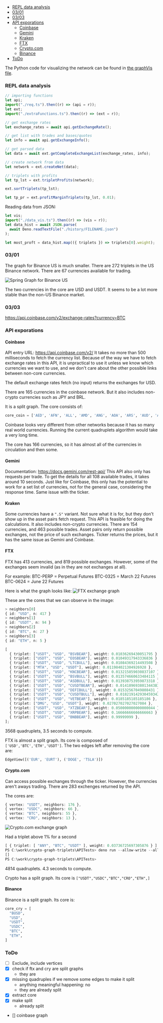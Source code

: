 - [REPL data analysis](#repl-data-analysis)
- [03/01](#0301)
- [03/03](#0303)
- [API exporations](#api-exporations)
  - [Coinbase](#coinbase)
  - [Gemini](#gemini)
  - [Kraken](#kraken)
  - [FTX](#ftx)
  - [Crypto.com](#cryptocom)
  - [Binance](#binance)
- [ToDo](#todo)

The Python code for visualizing the network can be found in [the graphVis file](graphVis.py).

### REPL data analysis

```ts
// importing functions
let api;
import("./req.ts").then((r) => (api = r));
let ext;
import("./extraFunctions.ts").then((r) => (ext = r));

// get exchange rates
let exchange_rates = await api.getExchangeRate();

// get list with trades and bases/quotes
let info = await api.getExchangeInfo();

// get parsed data
let data = await ext.getCompleteExchangeList(exchange_rates, info);

// create network from data
let network = ext.createNet(data);

// triplets with profits
let tp_lst = ext.tripletProfits(network);

ext.sortTriplets(tp_lst);

let tp_pr = ext.profitMarginTriplets(tp_lst, 0.01);
```

Reading data from JSON:

```ts
let vis;
import("./data_vis.ts").then((r) => (vis = r));
let data_hist = await JSON.parse(
  await Deno.readTextFile("./history/FILENAME.json")
);

let most_proft = data_hist.map(({ triplets }) => triplets[0].weight);
```

### 03/01

The graph for Binance US is much smaller.
There are 272 triplets in the US Binance network.
There are 67 currencies available for trading.

![Spring Graph for Binance US](./img/us_binance.png)

The two currencies in the core are USD and USDT.
It seems to be a lot more stable than the non-US Binance market.

### 03/03

https://api.coinbase.com/v2/exchange-rates?currency=BTC

### API exporations

#### Coinbase

API entry URL: https://api.coinbase.com/v2/
It takes no more than 500 milliseconds to fetch the currency list.
Because of the way we have to fetch exchange rates in this API,
it is unpractical to use it unless we know which
currencies we want to use, and we don't care about the other possible
links between non-core currencies.

The default exchange rates fetch (no input) returns the exchanges for USD.

There are 165 currencies in the coinbase network.
But it also includes non-crypto currencies such as JPY and BRL.

It is a split graph.
The core consists of:

```py
core_coin = ['AED', 'AFN', 'ALL', 'AMD', 'ANG', 'AOA', 'ARS', 'AUD', 'AWG', 'AZN', 'BAM', 'BBD', 'BDT', 'BGN', 'BHD', 'BIF', 'BMD', 'BND', 'BOB', 'BRL', 'BSD', 'BTN', 'BWP', 'BYN', 'BYR', 'BZD', 'CAD', 'CDF', 'CHF', 'CLF', 'CLP', 'CNY', 'COP', 'CRC', 'CUC', 'CVE', 'CZK', 'DJF', 'DKK', 'DOP', 'DZD', 'EGP', 'ETB', 'EUR', 'FJD', 'FKP', 'GBP', 'GEL', 'GHS', 'GIP', 'GMD', 'GNF', 'GTQ', 'GYD', 'HKD', 'HNL', 'HRK', 'HTG', 'HUF', 'IDR', 'ILS', 'INR', 'IQD', 'ISK', 'JMD', 'JOD', 'JPY', 'KES', 'KGS', 'KHR', 'KMF', 'KRW', 'KWD', 'KYD', 'KZT', 'LAK', 'LBP', 'LKR', 'LRD', 'LSL', 'LYD', 'MAD', 'MDL', 'MGA', 'MKD', 'MMK', 'MNT', 'MOP', 'MRO', 'MUR', 'MVR', 'MWK', 'MXN', 'MYR', 'MZN', 'NAD', 'NGN', 'NIO', 'NOK', 'NPR', 'NZD', 'OMR', 'PAB', 'PEN', 'PGK', 'PHP', 'PKR', 'PLN', 'PYG', 'QAR', 'RON', 'RSD', 'RUB', 'RWF', 'SAR', 'SBD', 'SCR', 'SEK', 'SHP', 'SKK', 'SLL', 'SOS', 'SRD', 'SSP', 'STD', 'SVC', 'SZL', 'THB', 'TJS', 'TMT', 'TND', 'TOP', 'TRY', 'TTD', 'TWD', 'TZS', 'UAH', 'UGX', 'UYU', 'UZS', 'VES', 'VND', 'VUV', 'WST', 'XAF', 'XAG', 'XAU', 'XCD', 'XDR', 'XOF', 'XPD', 'XPF', 'XPT', 'XTS', 'YER', 'ZAR', 'ZMW', 'JEP', 'GGP', 'IMP', 'GBX', 'CNH', 'TMM', 'ZWL', 'SGD', 'USD']
```

Coinbase looks very different from other networks because it has so many real world currencies.
Running the current quadruplets algorithm would take a very long time.

The core has 166 currencies, so it has almost all of the currencies in circulation and then some.

#### Gemini

Documentation: https://docs.gemini.com/rest-api/
This API also only has requests per trade.
To get the details for all 108 available trades, it takes around 10 seconds.
Just like for Coinbase, this only has the potential to work
for a set list of currencies, not for the general case, considering the response time.
Same issue with the ticker.

#### Kraken

Some currencies have a `".S"` variant.
Not sure what it is for, but they don't show up in the asset pairs fetch request.
This API is feasible for doing the calculations.
It also includes non-crypto currencies.
There are 154 currencies, and 463 possible trades.
Asset pairs only return possible exchanges, not the price of such exchanges.
Ticker returns the prices, but it has the same issue as Gemini and Coinbase.

#### FTX

FTX has 413 currencies, and 819 possible exchanges.
However, some of the exchanges seem invalid (as in they are not exchanges at all).

For example:
BTC-PERP = Perpetual Futures
BTC-0325 = March 22 Futures
BTC-0624 = June 22 Futures

Here is what the graph looks like:
![FTX exchange graph](img/ftx.png)

These are the cores that we can observe in the image:

```ts
> neighbors[0]
{ id: "USD", n: 417 }
> neighbors[1]
{ id: "USDT", n: 94 }
> neighbors[2]
{ id: "BTC", n: 27 }
> neighbors[3]
{ id: "ETH", n: 5 }
```

```ts
[
  { triplet: ["USDT", "USD", "BSVBEAR"], weight: 0.01036269430051795 },
  { triplet: ["USDT", "USD", "EOSBEAR"], weight: 0.01049317943336836 },
  { triplet: ["USDT", "USD", "LTCBULL"], weight: 0.01084369214493508 },
  { triplet: ["MTA", "USD", "USDT"], weight: 0.011984021304926928 },
  { triplet: ["USDT", "USD", "KNCBEAR"], weight: 0.013215859030837107 },
  { triplet: ["USDT", "USD", "BSVBULL"], weight: 0.013574660633484115 },
  { triplet: ["USDT", "USD", "ASDBULL"], weight: 0.013938753959873318 },
  { triplet: ["USDT", "USD", "CUSDTBEAR"], weight: 0.014189693801344383 },
  { triplet: ["USDT", "USD", "DEFIBULL"], weight: 0.01532567049808431 },
  { triplet: ["USDT", "USD", "CUSDTBULL"], weight: 0.018219142930459342 },
  { triplet: ["USDT", "USD", "VETBEAR"], weight: 0.0185185185185186 },
  { triplet: ["DMG", "USD", "USDT"], weight: 0.027027027027027084 },
  { triplet: ["USDT", "USD", "XTZBEAR"], weight: 0.050000000000000044 },
  { triplet: ["USDT", "USD", "XRPBEAR"], weight: 0.16666666666666663 },
  { triplet: ["USDT", "USD", "BNBBEAR"], weight: 0.99999999 },
];
```

3568 quadruplets, 3.5 seconds to compute.

FTX is almost a split graph.
Its core is composed of `['USD','BTC','ETH','USDT']`.
The two edges left after removing the core are:

```py
EdgeView([('EUR', 'EURT'), ('DOGE', 'TSLA')])
```

#### Crypto.com

Can access possible exchanges through the ticker.
However, the currencies aren't aways trading.
There are 283 exchenges returned by the API.

The cores are:

```ts
{ vertex: "USDT", neighbors: 176 },
{ vertex: "USDC", neighbors: 66 },
{ vertex: "BTC", neighbors: 55 },
{ vertex: "CRO", neighbors: 13 },
```

![Crypto.com exchange graph](img/cryptocom.png)

Had a triplet above 1% for a second

```ts
[ { triplet: [ "ANY", "BTC", "USDT" ], weight: 0.03736725697305876 } ]
PS C:\work\crypto-graph-triplets\APITests> deno run --allow-write --allow-read --allow-net analysis.ts
[]
PS C:\work\crypto-graph-triplets\APITests>
```

4814 quadruplets. 4.3 seconds to compute.

Crypto has a split graph.
Its core is `["USDT","USDC","BTC","CRO","ETH",]`

#### Binance

Binance is a split graph.
Its core is:

```py
core_cry = [
  "BUSD",
  "USD",
  "USDT",
  "USDC",
  "BTC",
  "ETH",
]
```

### ToDo

- [ ] Exclude, include vertices
- [x] check if ftx and cry are split graphs
  - they are
- [x] missing quadruples if we remove some edges to make it split
  - anything meaningful happening: no
  - they are already split
- [x] extract core
- [x] make split
  - already split
- [] coinbase graph
